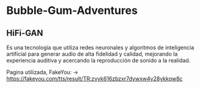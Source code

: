 # Bubble-Gum-Adventures

## HiFi-GAN
Es una tecnología que utiliza redes neuronales y algoritmos de inteligencia artificial para generar audio de alta fidelidad y calidad, mejorando la experiencia auditiva y acercando la reproducción de sonido a la realidad.

Pagina utilizada, FakeYou: -> https://fakeyou.com/tts/result/TR:zyyk616zbzxr7dywxw4y28ykkqw8c
